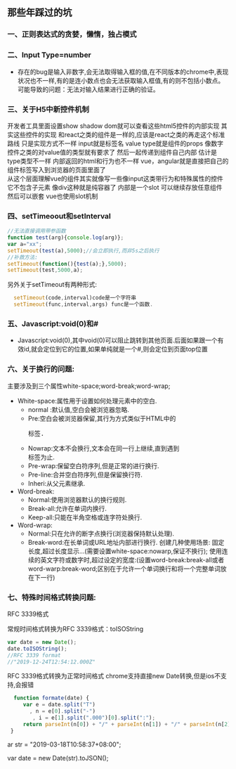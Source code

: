 ## 那些年踩过的坑

     
### 一、正则表达式的贪婪，懒惰，独占模式


### 二、Input Type=number
* 存在的bug是输入非数字,会无法取得输入框的值,在不同版本的chrome中,表现状况也不一样,有的是连小数点也会无法获取输入框值,有的则不包括小数点。可能导致的问题：无法对输入结果进行正确的验证。
### 三、关于H5中新控件机制
开发者工具里面设置show shadow dom就可以查看这些html5控件的内部实现 
其实这些控件的实现 和react之类的组件是一样的,应该是react之类的再走这个标准路线 只是实现方式不一样 
input就是标签名  value  type就是组件的props  像数字控件之类的对value值的类型就有要求了 然后一起传递到组件自己内部
估计是type类型不一样  内部返回的html和行为也不一样
vue，angular就是直接把自己的组件标签写入到浏览器的页面里面了  
从这个层面理解vue的组件其实就像写一些像input这类带行为和特殊属性的控件  它不包含子元素
像div这种就是纯容器了 内部是一个slot 可以继续存放任意组件  然后可以嵌套 
vue也使用slot机制
### 四、setTimeoout和setInterval
```javascript
//无法直接调用带参函数
function test(arg){console.log(arg)};
var a="xx";
setTimeout(test(a),5000);//会立即执行,而非5s之后执行
//补救方法:
setTimeout(function(){test(a);},5000);
setTimeout(test,5000,a);
```
另外关于setTimeout有两种形式:

```javascript
  setTimeout(code,interval)code是一个字符串
  setTimeout(func,interval,args) func是一个函数.
```

### 五、Javascript:void(0)和#
* Javascript:void(0),其中void(0)可以阻止跳转到其他页面.后面如果跟一个有效id,就会定位到它的位置,如果单纯就是一个#,则会定位到页面top位置

### 六、关于换行的问题:
主要涉及到三个属性white-space;word-break;word-wrap;
* White-space:属性用于设置如何处理元素中的空白.
  +  normal :默认值,空白会被浏览器忽略.
  +  Pre:空白会被浏览器保留,其行为方式类似于HTML中的<pre>标签.
  +  Nowrap:文本不会换行,文本会在同一行上继续,直到遇到<br>标签为止.
  +  Pre-wrap:保留空白符序列,但是正常的进行换行.
  +  Pre-line:合并空白符序列,但是保留换行符.
  +  Inheri:从父元素继承.
* Word-break:
  + Normal:使用浏览器默认的换行规则.
  + Break-all:允许在单词内换行.
  + Keep-all:只能在半角空格或连字符处换行.
* Word-wrap:
  + Normal:只在允许的断字点换行(浏览器保持默认处理).
  + Break-word:在长单词或URL地址内部进行换行.
创建几种使用场景:
固定长度,超过长度显示...(需要设置white-space:nowarp,保证不换行);
使用连续的英文字符或数字时,超过设定的宽度:(设置word-break:break-all或者word-warp:break-word;区别在于允许一个单词换行和将一个完整单词放在下一行)

### 七、特殊时间格式转换问题:
RFC 3339格式

常规时间格式转换为RFC 3339格式：toISOString

```javascript
var date = new Date();
date.toISOString();
//RFC 3339 format
//"2019-12-24T12:54:12.000Z"
```

RFC 3339格式转换为正常时间格式
chrome支持直接new Date转换,但是ios不支持,会报错

```javascript
  function formate(date) {
     var e = date.split("T")
       , n = e[0].split("-")
        , i = e[1].split(".000")[0].split(":");
     return parseInt(n[0]) + "/" + parseInt(n[1]) + "/" + parseInt(n[2]) + " " + parseInt(i[0]) + ":" + parseInt(i[1]) + ":" + parseInt(i[2])
 }
```
ar str = "2019-03-18T10:58:37+08:00";

var date = new Date(str).toJSON();


















	
